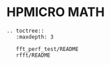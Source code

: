 # HPMICRO MATH

```{eval-rst}
.. toctree::
   :maxdepth: 3

   fft_perf_test/README
   rfft/README

```
